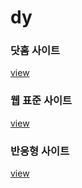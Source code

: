 # dy

<h3>닷홈 사이트</h3>
<a href="https://veritedy.github.io/dy/html/">view</a>

<h3>웹 표준 사이트</h3>
<a href="https://veritedy.github.io/dy/html/webstandard/index.html">view</a>

<h3>반응형 사이트</h3>
<a href="https://veritedy.github.io/dy/html/responsive/index.html">view</a>
